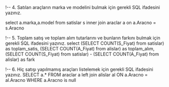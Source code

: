 !-- 4.  Satılan araçların marka ve modelini bulmak için gerekli SQL ifadesini yazınız.

select a.marka,a.model from satislar s inner join 
araclar a on a.Aracno = s.Aracno

!-- 5.	Toplam satış ve toplam alım tutarlarını ve bunların farkını bulmak için gerekli SQL ifadesini yazınız.
select (SELECT COUNT(S_Fiyat) from satislar) as toplam_satis,
(SELECT COUNT(A_Fiyat) from alislar) as toplam_alım,
(SELECT COUNT(S_Fiyat) from satislar) - (SELECT COUNT(A_Fiyat) from alislar) as fark

!-- 6.	Hiç satışı yapılmamış araçları listelemek için gerekli SQL ifadesini yazınız.
SELECT a.* FROM araclar a 
left join alislar al ON a.Aracno = al.Aracno
WHERE a.Aracno is null
